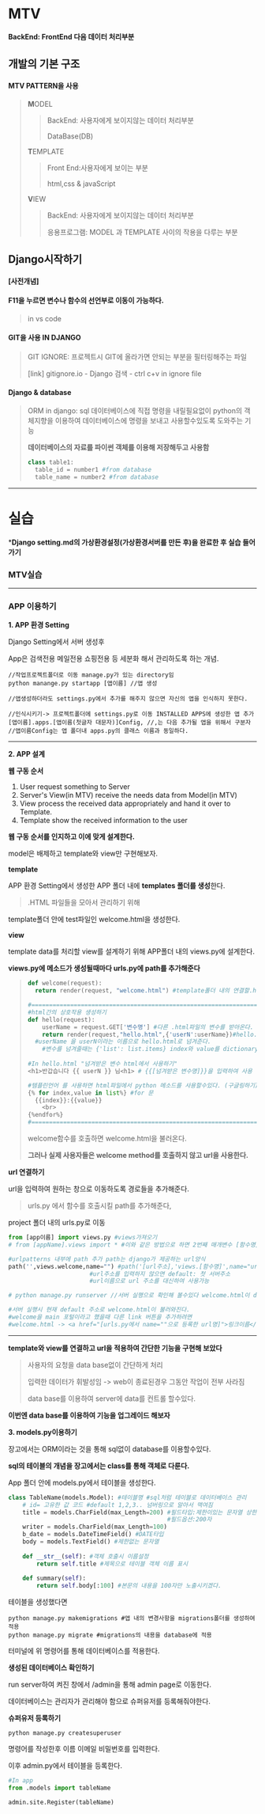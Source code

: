 # MTV

**BackEnd: FrontEnd 다음 데이터 처리부분**



## **개발의 기본 구조**

#### MTV PATTERN을 사용 

> **M**ODEL
>
> > BackEnd: 사용자에게 보이지않는 데이터 처리부분
> >
> > DataBase(DB)
>
> **T**EMPLATE
>
> > Front End:사용자에게 보이는 부분
> >
> > html,css & javaScript
>
> **V**IEW
>
> > BackEnd: 사용자에게 보이지않는 데이터 처리부분
> >
> > 응용프로그램: MODEL 과 TEMPLATE 사이의 작용을 다루는 부분





## Django시작하기



#### [사전개념]

#### F11을 누르면 변수나 함수의 선언부로 이동이 가능하다.

> in vs code

#### GIT을 사용 IN DJANGO

> GIT IGNORE: 프로젝트시 GIT에 올라가면 안되는 부분을 필터링해주는 파일
>
> [link] gitignore.io - Django 검색 - ctrl c+v in ignore file



#### Django & database

> ORM in django: sql 데이터베이스에 직접 명령을 내릴필요없이 python의 객체지향을 이용하여 데이터베이스에 명령을 보내고 사용할수있도록 도와주는 기능
>
> **데이터베이스의 자료를 파이썬 객체를 이용해 저장해두고 사용함**
>
> ~~~python
> class table1:
> 	table_id = number1 #from database
> 	table_name = number2 #from database
> ~~~

---

# 실습 

***Django setting.md의 가상환경설정(가상환경서버를 만든 후)을 완료한 후 실습 들어가기**



### MTV실습

---

### **APP 이용하기**

**1. APP 환경 Setting**

Django Setting에서 서버 생성후

App은 검색전용 메일전용 쇼핑전용 등 세분화 해서 관리하도록 하는 개념.

~~~
//작업프로젝트폴더로 이동 manage.py가 있는 directory임
python manange.py startapp [앱이름] //앱 생성
  
//앱생성하더라도 settings.py에서 추가를 해주지 않으면 자신의 앱을 인식하지 못한다.
 
//인식시키기-> 프로젝트폴더에 settings.py로 이동 INSTALLED APPS에 생성한 앱 추가
[앱이름].apps.[앱이름(첫글자 대문자)]Config, //,는 다음 추가될 앱을 위해서 구분자
//앱이름Config는 앱 폴더내 apps.py의 클래스 이름과 동일하다.
~~~

---

**2. APP  설계**

**웹 구동 순서**

1. User request something to Server
2. Server's View(in MTV) receive the needs data from Model(in MTV)
3. View process the received data appropriately and hand it over to Template.
4. Template show the received information to the user



**웹 구동 순서를 인지하고 이에 맞게 설계한다.**

model은 배제하고 template와 view만 구현해보자.

**template** 

APP 환경 Setting에서 생성한 APP 폴더 내에 **templates 폴더를 생성**한다.

>  .HTML 파일들을 모아서 관리하기 위해

template폴더 안에 test파일인 welcome.html을 생성한다.

**view**

template data를 처리할 view를 설계하기 위해 APP폴더 내의 views.py에 설계한다.

**views.py에 메소드가 생성될때마다 urls.py에 path를 추가해준다**

> ~~~python
> def welcome(request):
> 	return render(request, "welcome.html") #template폴더 내의 연결할.html 명
> 
> #======================================================================================================
> #html간의 상호작용 생성하기
> def hello(request):
>     userName = request.GET['변수명'] #다른 .html파일의 변수를 받아온다.
>     return render(request,"hello.html",{'userN':userName})#hello.html로 dictionary type으로 변수를 넘겨줌
> 	#userName 을 userN이라는 이름으로 hello.html로 넘겨준다.
>     #변수를 넘겨줄때는 {'list': list.items} index와 value를 dictionary type으로 전달
>     
> #In hello.html "넘겨받은 변수 html에서 사용하기"
> <h1>반갑습니다 {{ userN }} 님<h1> # {{[넘겨받은 변수명]}}을 입력하여 사용
> 
> #템플린언어 를 사용하면 html파일에서 python 메소드를 사용할수있다. (구글링하기)
> {% for index,value in list%} #for 문
> 	{{index}}:{{value}}
>     <br>
> {%endfor%}
> #======================================================================================================
> ~~~
>
> welcome함수를 호출하면 welcome.html을 불러온다.
>
> **그러나 실제 사용자들은 welcome method를 호출하지 않고 url을 사용한다.**

**url 연결하기**

url을 입력하여 원하는 창으로 이동하도록 경로들을 추가해준다.

> urls.py 에서 함수를 호출시킬 path를  추가해준다,

project 폴더 내의 urls.py로 이동

~~~python
from [app이름] import views.py #views가져오기
# from [appName].views import * #이와 같은 방법으로 하면 2번째 매개변수 [함수명]앞에 views.을 붙일필요 x

#urlpatterns 내부에 path 추가 path는 django가 제공하는 url양식
path('',views.welcome,name="") #path('[url주소],'views.[함수명]',name="url이름") 
					   #url주소를 입력하지 않으면 default: 첫 서버주소
    				   #url이름으로 url 주소를 대신하여 사용가능

# python manage.py runserver //서버 실행으로 확인해 볼수있다 welcome.html이 default 서버 url로 지정되어 첫 화면에 나타남.
~~~

~~~python
#서버 실행시 현재 default 주소로 welcome.html이 불러와진다.
#welcome을 main 포털이라고 했을때 다른 link 버튼을 추가하려면
#welcome.html -> <a href="[urls.py에서 name=""으로 등록한 url명]">링크이름</a> 
~~~

---

**template와 view를 연결하고 url을 적용하여 간단한 기능을 구현해 보았다**

> 사용자의 요청을 data base없이 간단하게 처리
>
> 입력한 데이터가 휘발성임 -> web이 종료된경우 그동안 작업이 전부 사라짐
>
> data base를 이용하여 server에 data를 컨트롤 할수있다.

**이번엔 data base를 이용하여 기능을 업그레이드 해보자**



**3. models.py이용하기**

장고에서는 ORM이라는 것을 통해 sql없이 database를 이용할수있다.

**sql의 테이블의 개념을 장고에서는 class를 통해 객체로 다룬다.**

App 폴더 안에 models.py에서 테이블을 생성한다.

~~~python
class TableName(models.Model): #테이블명 #sql처럼 테이블로 데이터베이스 관리
    # id= 고유한 값 코드 #default 1,2,3.. 넘버링으로 알아서 맥여짐
    title = models.CharField(max_Length=200) #필드타입:제한이있는 문자열 상한 
    										 #필드옵션:200자
    writer = models.CharField(max_Length=100)
    b_date = models.DateTimeField() #DATE타입
    body = models.TextField() #제한없는 문자열
    
    def __str__(self): #객체 호출시 이름설정
        return self.title #제목으로 테이블 객체 이름 표시
    
    def summary(self):
        return self.body[:100] #본문의 내용을 100자만 노출시키겠다.
~~~

테이블을 생성했다면

~~~
python manage.py makemigrations #앱 내의 변경사항을 migrations폴더를 생성하여 적용
python manage.py migrate #migrations의 내용을 database에 적용
~~~

터미널에 위 명령어를 통해 데이터베이스를 적용한다.



**생성된 데이터베이스 확인하기**

run server하여 켜진 창에서 /admin을 통해 admin page로 이동한다.

데이터베이스는 관리자가 관리해야 함으로 슈퍼유저를 등록해줘야한다.



**슈퍼유저 등록하기**

~~~
python manage.py createsuperuser
~~~

명령어를 작성한후 이름 이메일 비밀번호를 입력한다.

이후 admin.py에서 테이블을 등록한다.

~~~python
#In app
from .models import tableName

admin.site.Register(tableName)
~~~




















